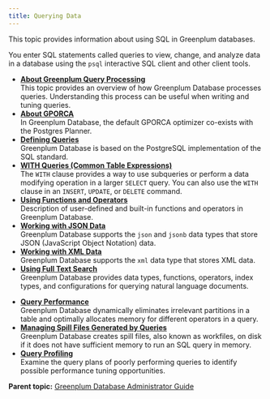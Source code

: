 ```yaml
---
title: Querying Data 
---
```


This topic provides information about using SQL in Greenplum databases.

You enter SQL statements called queries to view, change, and analyze data in a database using the `psql` interactive SQL client and other client tools.

-   **[About Greenplum Query Processing](../../query/topics/parallel-proc.html)**  
This topic provides an overview of how Greenplum Database processes queries. Understanding this process can be useful when writing and tuning queries.
-   **[About GPORCA](../../query/topics/query-piv-optimizer.html)**  
In Greenplum Database, the default GPORCA optimizer co-exists with the Postgres Planner.
-   **[Defining Queries](../../query/topics/defining-queries.html)**  
Greenplum Database is based on the PostgreSQL implementation of the SQL standard.
-   **[WITH Queries \(Common Table Expressions\)](../../query/topics/CTE-query.html)**  
The `WITH` clause provides a way to use subqueries or perform a data modifying operation in a larger `SELECT` query. You can also use the `WITH` clause in an `INSERT`, `UPDATE`, or `DELETE` command.
-   **[Using Functions and Operators](../../query/topics/functions-operators.html)**  
Description of user-defined and built-in functions and operators in Greenplum Database.
-   **[Working with JSON Data](../../query/topics/json-data.html)**  
Greenplum Database supports the `json` and `jsonb` data types that store JSON \(JavaScript Object Notation\) data.
-   **[Working with XML Data](../../query/topics/xml-data.html)**  
Greenplum Database supports the `xml` data type that stores XML data.
-   **[Using Full Text Search](../../textsearch/full-text-search.html)**  
Greenplum Database provides data types, functions, operators, index types, and configurations for querying natural language documents.
<!---
Commenting out until Docworks error is fixed -   **[Using Greenplum MapReduce](../../query/topics/gp-mapreduce.html)**  
MapReduce is a programming model developed by Google for processing and generating large data sets on an array of commodity servers. Greenplum MapReduce allows programmers who are familiar with the MapReduce model to write map and reduce functions and submit them to the Greenplum Database parallel engine for processing.--->
-   **[Query Performance](../../query/topics/query-performance.html)**  
Greenplum Database dynamically eliminates irrelevant partitions in a table and optimally allocates memory for different operators in a query.
-   **[Managing Spill Files Generated by Queries](../../query/topics/spill-files.html)**  
Greenplum Database creates spill files, also known as workfiles, on disk if it does not have sufficient memory to run an SQL query in memory.
-   **[Query Profiling](../../query/topics/query-profiling.html)**  
Examine the query plans of poorly performing queries to identify possible performance tuning opportunities.

**Parent topic:** [Greenplum Database Administrator Guide](../../admin_guide.html)

